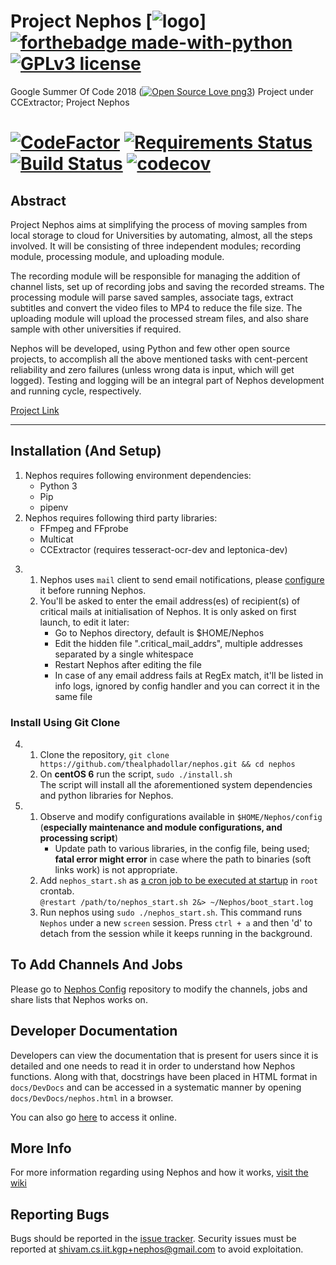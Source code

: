 # Project Nephos [![logo](https://ia601507.us.archive.org/33/items/makarov18042003_gmail_Logo/Logo.png)] [![forthebadge made-with-python](http://ForTheBadge.com/images/badges/made-with-python.svg)](https://www.python.org/) [![GPLv3 license](https://img.shields.io/badge/License-GPLv3-blue.svg)](https://www.github.com/thealphadollar/nephos/blob/master/LICENSE)
Google Summer Of Code 2018 ([![Open Source Love png3](https://badges.frapsoft.com/os/v3/open-source.png?v=103)](https://github.com/ellerbrock/open-source-badges/)) Project under CCExtractor; Project Nephos

# [![CodeFactor](https://www.codefactor.io/repository/github/thealphadollar/Nephos/badge)](https://www.codefactor.io/repository/github/thealphadollar/gsoc18nephos) [![Requirements Status](https://requires.io/github/thealphadollar/Nephos/requirements.svg?branch=master)](https://requires.io/github/thealphadollar/Nephos/requirements/?branch=master) [![Build Status](https://travis-ci.org/thealphadollar/Nephos.svg?branch=master)](https://travis-ci.org/thealphadollar/Nephos) [![codecov](https://codecov.io/gh/thealphadollar/nephos/branch/master/graph/badge.svg)](https://codecov.io/gh/thealphadollar/nephos)

## Abstract
Project Nephos aims at simplifying the process of moving samples from local storage to cloud for Universities by automating, almost, all the steps involved. It will be consisting of three independent modules; recording module, processing module, and uploading module.

The recording module will be responsible for managing the addition of channel lists, set up of recording jobs and saving the recorded streams. The processing module will parse saved samples, associate tags, extract subtitles and convert the video files to MP4 to reduce the file size. The uploading module will upload the processed stream files, and also share sample with other universities if required.

Nephos will be developed, using Python and few other open source projects, to accomplish all the above mentioned tasks with cent-percent reliability and zero failures (unless wrong data is input, which will get logged). Testing and logging will be an integral part of Nephos development and running cycle, respectively.

[Project Link](https://summerofcode.withgoogle.com/projects/#5889497431015424)

***
## Installation (And Setup)
1. Nephos requires following environment dependencies:
    - Python 3
    - Pip
    - pipenv
2. Nephos requires following third party libraries:
    - FFmpeg and FFprobe
    - Multicat
    - CCExtractor (requires tesseract-ocr-dev and leptonica-dev)
<!-- 1. 1) [Install Python3](https://kerneltalks.com/tools/install-python-3-on-linux-redhat-centos-ubuntu/)<br/> -->
   <!-- 2) [Install Pip](https://www.tecmint.com/install-pip-in-linux/)<br/> -->
<!-- 2. 1) [Install FFMPEG and FFPROBE](https://www.vultr.com/docs/how-to-install-ffmpeg-on-centos)<br/> -->
   <!-- 2) [Install CCExtractor](https://github.com/CCExtractor/ccextractor/wiki/Installation)<br/> -->
   <!-- 3) [Install Multicat](https://github.com/mmalecki/multicat/blob/master/trunk/INSTALL)<br/> -->
3. 1) Nephos uses `mail` client to send email notifications, please [configure](https://superuser.com/questions/351841/how-do-i-set-up-the-unix-mail-command) it before running Nephos.
   2) You'll be asked to enter the email address(es) of recipient(s) of critical mails
at initialisation of Nephos. It is only asked on first launch, to edit it
later:
        - Go to Nephos directory, default is $HOME/Nephos
        - Edit the hidden file ".critical_mail_addrs", multiple addresses separated by
  a single whitespace
        - Restart Nephos after editing the file
        - In case of any email address fails at RegEx match, it'll be listed in info
  logs, ignored by config handler and you can correct it in the same file


### Install Using Git Clone
4. 1) Clone the repository, `git clone https://github.com/thealphadollar/nephos.git && cd nephos`<br/>
   2) On **centOS 6** run the script, `sudo ./install.sh`<br/> The script will install all the aforementioned system dependencies and python libraries for Nephos.<br/>
5. 1) Observe and modify configurations available in `$HOME/Nephos/config` (**especially maintenance and module configurations, and processing script**)<br/>
        - Update path to various libraries, in the config file, being used; **fatal error might error** in case where the path to binaries (soft links work) is not appropriate.
   2) Add `nephos_start.sh` as [a cron job to be executed at startup](https://www.cyberciti.biz/faq/linux-execute-cron-job-after-system-reboot/) in `root` crontab.<br/>
        `@restart /path/to/nephos_start.sh 2&> ~/Nephos/boot_start.log`
   3) Run nephos using `sudo ./nephos_start.sh`. This command runs `Nephos` under a new `screen` session. Press `ctrl + a` and then 'd' to detach from the session while it keeps running in the background.

## To Add Channels And Jobs
Please go to [Nephos Config](https://github.com/thealphadollar/NephosConfig) repository to modify the channels, jobs and share lists that Nephos works on.

## Developer Documentation
Developers can view the documentation that is present for users since it is detailed and one needs to read it in order to understand how Nephos functions. Along with that, docstrings have been placed in HTML format in
`docs/DevDocs` and can be accessed in a systematic manner by opening `docs/DevDocs/nephos.html` in a browser.

You can also go [here](https://thealphadollar.github.io/NephosDevDocs/) to access it online.

## More Info
For more information regarding using Nephos and how it works, [visit the wiki](https://www.github.com/thealphadollar/Nephos/wiki)

## Reporting Bugs
Bugs should be reported in the [issue tracker](https://github.com/thealphadollar/Nephos/issues). Security issues must be reported at shivam.cs.iit.kgp+nephos@gmail.com to avoid exploitation.
